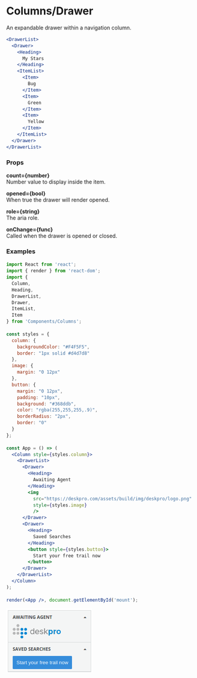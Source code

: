 Columns/Drawer
==============
An expandable drawer within a navigation column.

```jsx
<DrawerList>
  <Drawer>
    <Heading>
      My Stars
    </Heading>
    <ItemList>
      <Item>
        Bug
      </Item>
      <Item>
        Green
      </Item>
      <Item>
        Yellow
      </Item>
    </ItemList>
  </Drawer>
</DrawerList>
```

### Props

**count={number}**  
Number value to display inside the item.

**opened={bool}**  
When true the drawer will render opened.

**role={string}**  
The aria role.

**onChange={func}**  
Called when the drawer is opened or closed.


### Examples

```jsx
import React from 'react';
import { render } from 'react-dom';
import {
  Column,
  Heading,
  DrawerList,
  Drawer,
  ItemList,
  Item
} from 'Components/Columns';

const styles = {
  column: {
    backgroundColor: "#F4F5F5",
    border: "1px solid #d4d7d8"
  },
  image: {
    margin: "0 12px"
  },
  button: {
    margin: "0 12px",
    padding: "10px",
    background: "#368ddb",
    color: "rgba(255,255,255,.9)",
    borderRadius: "2px",
    border: "0"
  }
};

const App = () => (
  <Column style={styles.column}>
    <DrawerList>
      <Drawer>
        <Heading>
          Awaiting Agent
        </Heading>
        <img
          src="https://deskpro.com/assets/build/img/deskpro/logo.png"
          style={styles.image}
          />
      </Drawer>
      <Drawer>
        <Heading>
          Saved Searches
        </Heading>
        <button style={styles.button}>
          Start your free trail now
        </button>
      </Drawer>
    </DrawerList>
  </Column>
);

render(<App />, document.getElementById('mount');
```

![Column example](../../assets/images/column-4.png)
